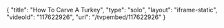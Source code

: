 {
    "title": "How To Carve A Turkey",
    "type": "solo",
    "layout": "iframe-static",
    "videoId": "117622926",
    "url": "\/tvpembed\/117622926"
}